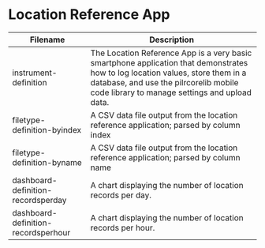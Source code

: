 # Location Reference App

| Filename | Description |
| --- | --- |
| instrument-definition | The Location Reference App is a very basic smartphone application that demonstrates how to log location values, store them in a database, and use the pilrcorelib mobile code library to manage settings and upload data. |
| filetype-definition-byindex | A CSV data file output from the location reference application; parsed by column index |
| filetype-definition-byname | A CSV data file output from the location reference application; parsed by column name |
| dashboard-definition-recordsperday | A chart displaying the number of location records per day. |
| dashboard-definition-recordsperhour | A chart displaying the number of location records per hour. |